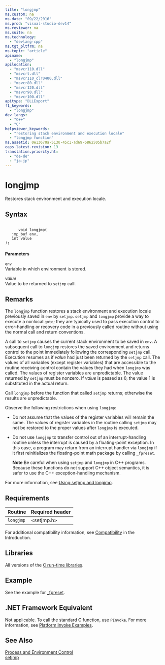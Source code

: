 ```yaml
---
title: "longjmp"
ms.custom: na
ms.date: "09/22/2016"
ms.prod: "visual-studio-dev14"
ms.reviewer: na
ms.suite: na
ms.technology: 
  - "devlang-cpp"
ms.tgt_pltfrm: na
ms.topic: "article"
apiname: 
  - "longjmp"
apilocation: 
  - "msvcr110.dll"
  - "msvcrt.dll"
  - "msvcr110_clr0400.dll"
  - "msvcr80.dll"
  - "msvcr120.dll"
  - "msvcr90.dll"
  - "msvcr100.dll"
apitype: "DLLExport"
f1_keywords: 
  - "longjmp"
dev_langs: 
  - "C++"
  - "C"
helpviewer_keywords: 
  - "restoring stack environment and execution locale"
  - "longjmp function"
ms.assetid: 0e13670a-5130-45c1-ad69-6862505b7a2f
caps.latest.revision: 13
translation.priority.ht: 
  - "de-de"
  - "ja-jp"
---
```

# longjmp
Restores stack environment and execution locale.  
  
## Syntax  
  
```  
  
      void longjmp(  
   jmp_buf env,  
   int value   
);  
```  
  
#### Parameters  
 `env`  
 Variable in which environment is stored.  
  
 *value*  
 Value to be returned to `setjmp` call.  
  
## Remarks  
 The `longjmp` function restores a stack environment and execution locale previously saved in `env` by `setjmp`. `setjmp` and `longjmp` provide a way to execute a nonlocal `goto`; they are typically used to pass execution control to error-handling or recovery code in a previously called routine without using the normal call and return conventions.  
  
 A call to `setjmp` causes the current stack environment to be saved in `env`. A subsequent call to `longjmp` restores the saved environment and returns control to the point immediately following the corresponding `setjmp` call. Execution resumes as if *value* had just been returned by the `setjmp` call. The values of all variables (except register variables) that are accessible to the routine receiving control contain the values they had when `longjmp` was called. The values of register variables are unpredictable. The value returned by `setjmp` must be nonzero. If *value* is passed as 0, the value 1 is substituted in the actual return.  
  
 Call `longjmp` before the function that called `setjmp` returns; otherwise the results are unpredictable.  
  
 Observe the following restrictions when using `longjmp`:  
  
-   Do not assume that the values of the register variables will remain the same. The values of register variables in the routine calling `setjmp` may not be restored to the proper values after `longjmp` is executed.  
  
-   Do not use `longjmp` to transfer control out of an interrupt-handling routine unless the interrupt is caused by a floating-point exception. In this case, a program may return from an interrupt handler via `longjmp` if it first reinitializes the floating-point math package by calling `_fpreset`.  
  
     **Note** Be careful when using `setjmp` and `longjmp` in C++ programs. Because these functions do not support C++ object semantics, it is safer to use the C++ exception-handling mechanism.  
  
 For more information, see [Using setjmp and longjmp](../VS_csharp/using-setjmp-longjmp.md).  
  
## Requirements  
  
|Routine|Required header|  
|-------------|---------------------|  
|`longjmp`|<setjmp.h>|  
  
 For additional compatibility information, see [Compatibility](../VS_csharp/compatibility.md) in the Introduction.  
  
## Libraries  
 All versions of the [C run-time libraries](../VS_csharp/crt-library-features.md).  
  
## Example  
 See the example for [_fpreset](../VS_csharp/_fpreset.md).  
  
## .NET Framework Equivalent  
 Not applicable. To call the standard C function, use `PInvoke`. For more information, see [Platform Invoke Examples](assetId:///15926806-f0b7-487e-93a6-4e9367ec689f).  
  
## See Also  
 [Process and Environment Control](../VS_csharp/process-and-environment-control.md)   
 [setjmp](../VS_csharp/setjmp.md)